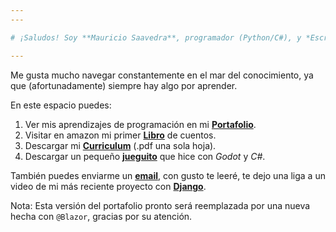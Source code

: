 ```yaml
---
---

# ¡Saludos! Soy **Mauricio Saavedra**, programador (Python/C#), y *Escritor novel*

---
```


Me gusta mucho navegar constantemente en el mar del conocimiento, ya que (afortunadamente) siempre hay algo por aprender.

En este espacio puedes:

1. Ver mis aprendizajes de programación en mi **[Portafolio]**.
2. Visitar en amazon mi primer **[Libro]** de cuentos.
3. Descargar mi **[Curriculum](/downloads/CV-MauricioSaavedra.pdf)** (.pdf una sola hoja).
4. Descargar un pequeño **[jueguito](/downloads/TortuguitaV1.zip)** que hice con *Godot* y *C#*.

También puedes enviarme un **[email]**, con gusto te leeré, te dejo una liga a un video de mi más reciente proyecto con **[Django]**.

Nota: Esta versión del portafolio pronto será reemplazada por una nueva hecha con `@Blazor`, gracias por su atención.

[Portafolio]: /projects
[Libro]: https://a.co/d/fdZFatc
[email]: mailto:micorreodecontactopublico@gmail.com
[Django]: https://youtu.be/JGrvC7pxcjI
